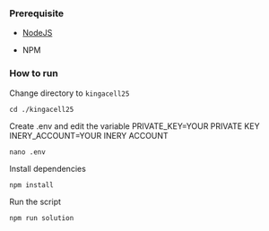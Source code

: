 ### Prerequisite

- [NodeJS](https://nodejs.org/en/)

- NPM



### How to run

Change directory to ```kingacell25```

```shell
cd ./kingacell25
```

Create .env and edit the variable
PRIVATE_KEY=YOUR PRIVATE KEY
INERY_ACCOUNT=YOUR INERY ACCOUNT

```shell
nano .env
```

Install dependencies

```shell
npm install
```

Run the script

```
npm run solution
```
